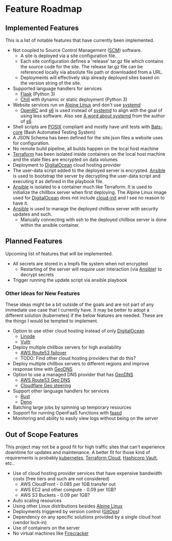 # Feature Roadmap



## Implemented Features

This is a list of notable features that have currently been implemented.

- Not coupled to Source Control Management ([SCM]) software. 
    - A site is deployed via a site configuration file.
    - Each site configuration defines a 'release' tar.gz file which contains the
        source code for the site. The release tar.gz file can be referenced
        locally via absolute file path or downloaded from a URL.
    - Deployments will effectively skip already deployed sites based on the
        version string of the site.
- Supported language handlers for services
  - [Flask] (Python 3)
  - [Chill] with dynamic or static deployment (Python 3)
- Website services run on [Alpine Linux] and don't use [systemd]
  - [OpenRC] and [s6] is used instead of [systemd] to align with the goal of using less software. Also see [A word about systemd](https://skarnet.org/software/systemd.html) from the author of [s6].
- Shell scripts are [POSIX] compliant and mostly have unit tests with [Bats-core] (Bash Automated Testing System)
- A JSON Schema has been defined for the site.json files a website uses for configuration.
- No remote build pipeline, all builds happen on the local host machine
- [Terraform] has been isolated inside containers on the local host machine and the state files are encrypted on data volumes
- Deployment to [DigitalOcean] cloud hosting provider
- The user-data script added to the deployed server is encrypted. [Ansible] is
    used to bootstrap the server by decrypting the user-data script and
    executing it as defined in the playbook file. 
- [Ansible] is isolated to a container much like Terraform. It is used
    to initialize the chillbox server when first deploying. The Alpine Linux
    image used for [DigitalOcean] does not include [cloud-init] and I see no
    reason to have it.
- [Ansible] is used to manage the deployed chillbox server with security updates and such.
  - Manually connecting with ssh to the deployed chillbox server is done within the
      ansible container.


## Planned Features

Upcoming list of features that will be implemented.

- All secrets are stored in a tmpfs file system when not encrypted
  - Restarting of the server will require user interaction (via [Ansible]) to decrypt secrets
- Trigger running the update script via ansible playbook

### Other Ideas for New Features

These ideas might be a bit outside of the goals and are not part of any
immediate use case that I currently have. It may be better to adopt a different
solution (kubernetes) if the below features are needed. These are the things I
would be tempted to implement.

- Option to use other cloud hosting instead of only [DigitalOcean]
  - [Linode] 
  - [Vultr]
- Deploy multiple chillbox servers for high availability
  - [AWS Route53 failover](https://docs.aws.amazon.com/Route53/latest/DeveloperGuide/dns-failover.html)
  - TODO: Find other cloud hosting providers that do this?
- Deploy multiple chillbox servers to different regions and improve response time with [GeoDNS]
- Option to use a managed DNS provider that has [GeoDNS]
  - [AWS Route53 Geo DNS](https://aws.amazon.com/about-aws/whats-new/2014/07/31/amazon-route-53-announces-domain-name-registration-geo-routing-and-lower-pricing/)
  - [Cloudflare Geo steering](https://developers.cloudflare.com/load-balancing/understand-basics/traffic-steering/steering-policies/geo-steering/)
- Support other language handlers for services
  - [Rust]
  - [Deno]
- Batching large jobs by spinning up temporary resources
- Support for running OpenFaaS functions with [faasd](https://docs.openfaas.com/deployment/faasd/)
- Monitoring and ability to easily view logs without being on the server

## Out of Scope Features

This project may not be a good fit for high traffic sites that can't experience
downtime for updates and maintenance.  A better fit for those kind of
requirements is probably [kubernetes](https://kubernetes.io/),
[Terraform Cloud](https://cloud.hashicorp.com/products/terraform),
[Hashicorp Vault](https://www.hashicorp.com/products/vault), etc..

- Use of cloud hosting provider services that have expensive bandwidth costs (free tiers and such are not considered)
  - AWS CloudFront - 0.085 per 1GB transfer out
  - AWS EC2 and other compute - 0.09 per 1GB?
  - AWS S3 Buckets - 0.09 per 1GB?
- Auto scaling resources
- Using other Linux distributions besides [Alpine Linux]
- Deployments triggered by version control ([GitOps](https://en.wikipedia.org/wiki/GitOps#GitOps))
- Dependency on any specific solutions provided by a single cloud host (vendor
    lock-in)
- Use of containers on the server
- No virtual machines like [Firecracker](https://firecracker-microvm.github.io/)

[Alpine Linux]: https://alpinelinux.org/
[DigitalOcean]: https://www.digitalocean.com/
[DigitalOcean Spaces]: https://www.digitalocean.com/products/spaces
[Chill]: https://github.com/jkenlooper/chill
[Flask]: https://flask.palletsprojects.com/en/2.1.x/
[SQLite]: https://sqlite.org/index.html
[Terraform]: https://www.terraform.io/
[NGINX]: https://nginx.org/
[POSIX]: https://en.wikipedia.org/wiki/POSIX
[Linode]: https://www.linode.com/
[Vultr]: https://www.vultr.com/
[Rust]: https://rust-lang.org/
[Go]: https://go.dev/
[Bats-core]: https://github.com/bats-core/bats-core#readme
[shellcheck]: https://www.shellcheck.net/
[GeoDNS]: https://en.wikipedia.org/wiki/GeoDNS
[systemd]: https://systemd.io/
[SCM]: https://en.wikipedia.org/wiki/Version_control
[s6]: https://skarnet.org/software/s6/
[OpenRC]: https://wiki.alpinelinux.org/wiki/OpenRC
[Deno]: https://deno.land/
[cloud-init]: https://cloud-init.io/
[Ansible]: https://docs.ansible.com/
